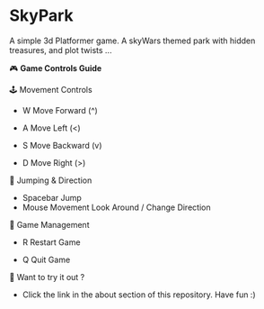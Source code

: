 # SkyPark
A simple 3d Platformer game. A skyWars themed park with hidden treasures, and plot twists ...


🎮 **Game Controls Guide**


  🕹️ Movement Controls

  - W	Move Forward  (^)

  - A	Move Left  (<)

  - S	Move Backward  (v)

  - D	Move Right  (>)

  🦘 Jumping & Direction

  - Spacebar	Jump
  - Mouse Movement	Look Around / Change Direction

  🔄 Game Management

  - R	Restart Game

  - Q	Quit Game

🎯 Want to try it out ?
- Click the link in the about section of this repository. Have fun :)
